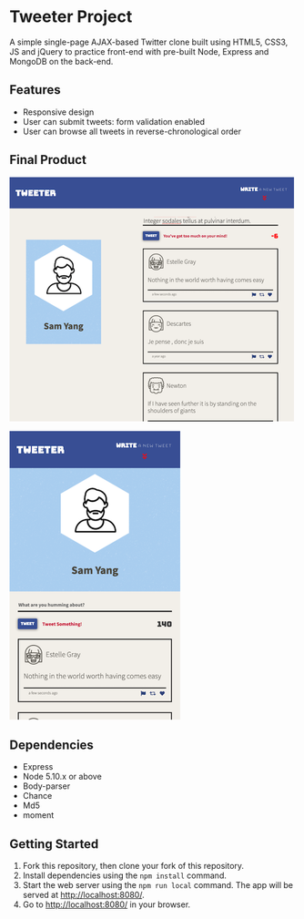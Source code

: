 # Tweeter Project

A simple single-page AJAX-based Twitter clone built using HTML5, CSS3, JS and jQuery to practice front-end with pre-built Node, Express and MongoDB on the back-end.

## Features

- Responsive design
- User can submit tweets: form validation enabled
- User can browse all tweets in reverse-chronological order



## Final Product

!["screenshot of desktop page"](https://github.com/super8989/tweeter/blob/master/docs/desktop.png?raw=true)

!["screenshot of mobile page"](https://github.com/super8989/tweeter/blob/master/docs/mobile.png?raw=true)




## Dependencies

- Express
- Node 5.10.x or above
- Body-parser
- Chance
- Md5
- moment

## Getting Started

1. Fork this repository, then clone your fork of this repository.
2. Install dependencies using the `npm install` command.
3. Start the web server using the `npm run local` command. The app will be served at <http://localhost:8080/>.
4. Go to <http://localhost:8080/> in your browser.
